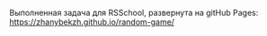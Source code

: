 Выполненная задача для RSSchool, развернута на gitHub Pages: https://zhanybekzh.github.io/random-game/
